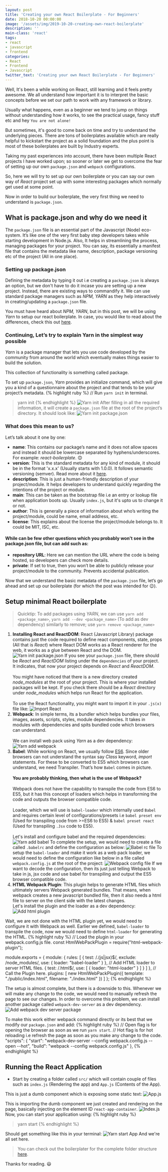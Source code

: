 ```yaml
---
layout: post
title: 'Creating your own React Boilerplate - For Beginners'
date: 2018-10-20 00:00:00
image: '/assets/img/2019-10-20-creating-own-react-boilerplate'
description: ''
main-class: 'react'
tags:
- react
- javascript
- frontend
categories:
- React
- Frontend
- Javascript
twitter_text: 'Creating your own React Boilerplate - For Beginners'
---
```


Well, It's been a while working on React, still learning and it feels pretty awesome. We all understand how important it is to interpret the basic concepts before we set our path to work with any framework or library.

Usually what happens, even as a beginner we tend to jump on things without understanding how it works, to see the practical usage, fancy stuff etc and hey `You are not alone!`

But sometimes, it's good to come back on time and try to understand the underlying pieces. There are tons of boilerplates available which are really helpful to kickstart the project as a solid foundation and the plus point is most of these boilerplates are built by Industry experts.

Taking my past experiences into account, there have been multiple React projects I have worked upon; so sooner or later we get to overcome the fear of setting up our own `package.json` and `webpack` configurations. 

So, here we will try to set up our own boilerplate or you can say our own way of *React* project set up with some interesting packages which normally get used at some point.

Now in order to build our boilerplate, the very first thing we need to understand is `package.json`.

## What is package.json and why do we need it

The `package.json` file is an essential part of the Javascript (Node) eco-system. It’s like one of the very first baby step developers takes while starting development in Node.js. Also, It helps in streamlining the process, managing packages for your project. You can say, its essentially a manifest file that contains the metadata like name, description, package versioning etc of the project (All in one place). 

### Setting up package.json

Defining the metadata by typing it out i.e creating a `package.json` is always an option, but we don't have to do it incase you are setting up a new project. Instead, there are existing ways to commandify it. We can use standard package managers such as *NPM, YARN* as they help interactively in creating/updating a `package.json` file.

You must have heard about *NPM, YARN*, but in this post, we will be using *Yarn* to setup our react boilerplate. In case, you would like to read about the differences, check this out [here][yarn-vs-npm].

### Continuing, Let’s try to explain Yarn in the simplest way possible

*Yarn* is a package manager that lets you use code developed by the community from around the world which eventually makes things easier to build the solution. 

This collection of functionality is something called package.

To set up `package.json`, *Yarn* provides an initialize command, which will give you a kind of a questionnaire about the project and that tends to be your project’s metadata.
{% highlight ruby %}
// Run `yarn init` in terminal.
> yarn init
{% endhighlight %}
![Yarn init](/assets/img/2019-10-20-creating-own-react-boilerplate/yarn-init.png)
After filling in all the required information, it will create a `package.json` file at the root of the project’s directory. It should look like:
![Yarn init package.json](/assets/img/2019-10-20-creating-own-react-boilerplate/yarn-init-package-json.png)

### What does this mean to us?

Let’s talk about it one by one:
* **name**: This contains our package’s name and it does not allow spaces and instead it should be lowercase separated by hyphens/underscores. For example: *react-boilerplate*. 😊
* **version**: This is the standard metadata for any kind of module, it should be in the format 'x.x.x' (Usually starts with 1.0.0). It follows semantic versioning (semver). Read more about it [here][semver].
* **description**: This is just a human-friendly description of your project/module. It helps developers to understand quickly regarding the intentions of the project or module. 
* **main**: This can be taken as the bootstrap file i.e an entry or lookup file when application boots up. Usually `index.js`, but it's upto us to change it or not.
* **author**: This is generally a piece of information about who’s writing the project/module, could be name, email address, etc.
* **license**: This explains about the license the project/module belongs to. It could be MIT, ISC, etc.

#### While can be few other questions which you probably won't see in the package.json file, but can add such as:
* **repository URL**: Here we can mention the URL where the code is being hosted, so developers can check more details.
* **private**: If set to true, then you won’t be able to publicly release your project/module to the community. Prevents accidental publication.

Now that we understand the basic metadata of the `package.json` file, let’s go ahead and set up our boilerplate (for which the post was intended for 😉).

## Setup minimal React boilerplate
> Quicktip: To add packages using *YARN*, we can use `yarn add <package_name>`, `yarn add --dev <package_name>` (To add as dev dependency) similarly to remove; use `yarn remove <package_name>`

1. **Installing React and ReactDOM**: React (Javascript Library) package contains just the code required to define react components, state, props (All that is *React*) where React DOM works as a React renderer for the web, it works as a glue between React and the DOM.
![Yarn init package.json](/assets/img/2019-10-20-creating-own-react-boilerplate/react-rdom-install.png)
If you see your `package.json` file, there should be *React* and *ReactDOM* listing under the `dependencies` of your project. It indicates, that now your project depends on *React* and *ReactDOM*. <br/> <br/>
You might have noticed that there is a new directory created *node_modules* at the root of your project. This is where your installed packages will be kept. If you check there should be a *React* directory under *node_modules* which helps run React for the application. <br/> <br/>
To use the React functionality, you might want to import it in your `.js(x)` file like:
![Import React](/assets/img/2019-10-20-creating-own-react-boilerplate/import-react.png)
2. **Webpack**: In simple terms, its a bundler which helps bundles your files, images, assets, scripts, styles, module dependencies. It takes in modules with dependencies and spits bundled code which browsers can understand. <br/> <br/>
We can install web pack using *Yarn* as a dev dependency:
![Yarn add webpack](/assets/img/2019-10-20-creating-own-react-boilerplate/yarn-add-webpack.png)
3. **Babel**: While working on React, we usually follow [ES6][es6]. Since older browsers can not understand the syntax say *Class* keyword, *import* statements. For these to be converted to ES5 which browsers can understand, we need Transpiler. That’s how `Babel` comes in picture. <br/> <br/>
**You are probably thinking, then what is the use of Webpack?** <br/> <br/>
Webpack does not have the capability to transpile the code from ES6 to ES5, but it has this concept of loaders which helps in transforming the code and outputs the browser compatible code.<br/> <br/>
Loader, which we will use is `babel-loader` which internally used `Babel` and requires certain level of configurations/presets i.e `babel preset env` (Used for transpiling code from >=ES6 to ES5) & `babel preset react` (Used for transpiling `.Jsx` code to ES5). <br /> <br />
Let's install and configure babel and the required dependencies:
![Yarn add babel](/assets/img/2019-10-20-creating-own-react-boilerplate/yarn-add-babel.png)
To complete the setup, we would need to create a file called `.babelrc` and define the configuration as below:
![Babel rc file](/assets/img/2019-10-20-creating-own-react-boilerplate/babelrc-file.png)
To setup the `babel-loader` and make it work as a web pack loader, we would need to define the configuration like below in a file called `webpack.config.js` at the root of the project:
![Webpack config file](/assets/img/2019-10-20-creating-own-react-boilerplate/webpack-config.png)
If we want to decode the configuration, then its just just telling Webpack to take in js, jsx code and use babel for transpiling and output the ES5 browser compatible code.
4. **HTML Webpack Plugin**: This plugin helps to generate HTML files which ultimately servers Webpack generated bundles. That means, when webpack creates a new javascript bundled file, then it also needs a html file to server on the client side with the latest changes. <br/>
Let's install the plugin and the loader as a dev dependency:
![Add html plugin](/assets/img/2019-10-20-creating-own-react-boilerplate/yarn-add-html-plugin.png)

Wait, we are not done with the HTML plugin yet, we would need to configure it with Webpack as well. Earlier we defined, `babel-loader` to transpile the code, now we would need to define `html-loader` for generating the HTML.
{% highlight ruby %}
// Load the plugin in your webpack.config.js file.
const HtmlWebPackPlugin = require("html-webpack-plugin");

module.exports = {
  module: {
    rules: [
      {
        test: /\.(js|jsx)$/,
        exclude: /node_modules/,
        use: {
          loader: "babel-loader"
        }
      },
      // Add HTML loader to server HTML files.
      {
        test: /\.html$/,
        use: [
          {
            loader: "html-loader"
          }
        ]
      }
    ]
  },
  // Call the Plugin here.
  plugins: [
    new HtmlWebPackPlugin({
      template: "./public/index.html",
      filename: "./index.html"
    })
  ]
};
{% endhighlight %}

The setup is almost complete, but there is a downside to this. Whenever we will make any change to the code, we would need to manually refresh the page to see our changes. In order to overcome this problem, we can install another package called `webpack-dev-server` as a dev dependency.
![Add webpack dev server package](/assets/img/2019-10-20-creating-own-react-boilerplate/yarn-add-webpack-server.png)

To make this work either webpack command directly or its best that we modify our `package.json` and add:
{% highlight ruby %}
// Open flag is for opening the browser as soon as we run `yarn start`.
// Hot flag is for hot reloading i.e refresh the page as soon as you make any change to the code.
"scripts": {
  "start": "webpack-dev-server --config webpack.config.js --open --hot",
  "build": "webpack --config webpack.config.js"
},
{% endhighlight %}

## Running the React Application

* Start by creating a folder called `src/` which will contain couple of files such as `index.js` (Rendering the app) and `App.js` (Contents of the App).

This is just a dumb component which is exposing some static text:
![App.js](/assets/img/2019-10-20-creating-own-react-boilerplate/app.png)

This is importing the dumb component we just created and rendering on the page, basically injecting on the element ID `react-app-container`.
![Index.js](/assets/img/2019-10-20-creating-own-react-boilerplate/index.png)
Now, you can start your application using:
{% highlight ruby %}
> yarn start
{% endhighlight %}

Should get something like this in your terminal:
![Yarn start App](/assets/img/2019-10-20-creating-own-react-boilerplate/yarn-start-success.png)
And we're all set here.

> You can check out the boilerplater for the complete folder structure [here][github-url].

Thanks for reading. 😃

[yarn-vs-npm]: https://waverleysoftware.com/blog/yarn-vs-npm/
[semver]: https://semver.org/
[es6]: https://es6.io/
[github-url]: https://github.com/lhuria94/minimal-react-boilerplate
